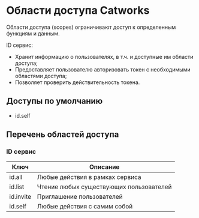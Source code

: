 # Области доступа Catworks

Области доступа (scopes) ограничивают доступ к определенным функциям и данным.

ID сервис:

- Хранит информацию о пользователях, в т.ч. и доступные им области доступа;
- Предоставляет пользователю авторизовать токен с необходимыми областями доступа;
- Позволяет проверить действительность токена.

## Доступы по умолчанию

- id.self

## Перечень областей доступа

### ID сервис

| Ключ      | Описание                                |
|-----------|-----------------------------------------|
| id.all    | Любые действия в рамках сервиса         |
| id.list   | Чтение любых существующих пользователей |
| id.invite | Приглашение пользователей               |
| id.self   | Любые действия с самим собой            |
